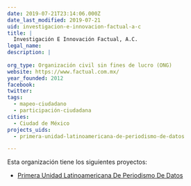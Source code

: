 ```yaml
---
date: 2019-07-21T23:14:06.000Z
date_last_modified: 2019-07-21
uid: investigacion-e-innovacion-factual-a-c
title: |
  Investigación E Innovación Factual, A.C.
legal_name: 
description: |
  
org_type: Organización civil sin fines de lucro (ONG)
website: https://www.factual.com.mx/
year_founded: 2012
facebook: 
twitter: 
tags:
  - mapeo-ciudadano
  - participación-ciudadana
cities: 
  - Ciudad de México
projects_uids:
  - primera-unidad-latinoamericana-de-periodismo-de-datos

---
```


Esta organización tiene los siguientes proyectos:

- [Primera Unidad Latinoamericana De Periodismo De Datos](/proyectos/primera-unidad-latinoamericana-de-periodismo-de-datos)
